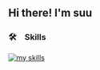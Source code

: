 ## Hi there! I'm suu

<!--
### 👨🏻‍💻　About Me

💼 I work in contract software development.  
☁ I am AWS Associate certified and currently pursuing a Professional certification.   
🐹 Recently, I've been learning Go.  
📐 I simply like Hexagonal Architecture.  
✅ Testing is essential.  
-->

### 🛠　Skills

<div>
  <a href="https://skillicons.dev">
    <img alt="my skills" src="https://skillicons.dev/icons?theme=light&perline=7&i=html,css,js,ts,react,nextjs,scala,php,laravel,py,fastapi,aws,docker,githubactions" />
  </a>
</div>

<!--
<a href="https://github.com/Su-Yuki">
  <img align="left" height="150px" src="https://github-readme-stats.vercel.app/api?username=suunet&count_private=true&show_icons=true&theme=dracula" />
  <img align="left" height="150px" src="https://github-readme-stats.vercel.app/api/top-langs/?username=suunet&layout=compact&theme=dracula" />
</a>
-->
